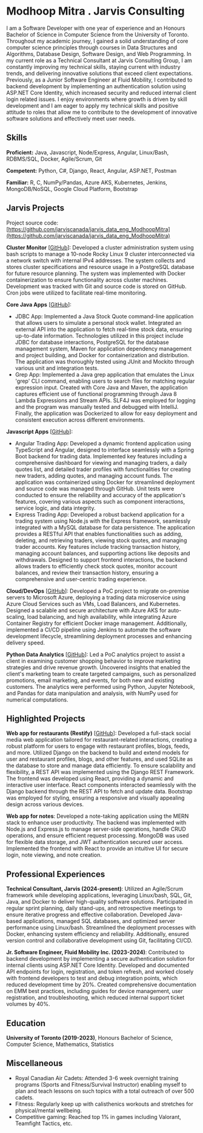 # Modhoop Mitra . Jarvis Consulting

I am a Software Developer with one year of experience and an Honours Bachelor of Science in Computer Science from the University of Toronto. Throughout my academic journey, I gained a solid understanding of core computer science principles through courses in Data Structures and Algorithms, Database Design, Software Design, and Web Programming. In my current role as a Technical Consultant at Jarvis Consulting Group, I am constantly improving my technical skills, staying current with industry trends, and delivering innovative solutions that exceed client expectations. Previously, as a Junior Software Engineer at Fluid Mobility, I contributed to backend development by implementing an authentication solution using ASP.NET Core Identity, which increased security and reduced internal client login related issues. I enjoy environments where growth is driven by skill development and I am eager to apply my technical skills and positive attitude to roles that allow me to contribute to the development of innovative software solutions and effectively meet user needs.

## Skills

**Proficient:** Java, Javascript, Node/Express, Angular, Linux/Bash, RDBMS/SQL, Docker, Agile/Scrum, Git

**Competent:** Python, C#, Django, React, Angular, ASP.NET, Postman

**Familiar:** R, C, NumPy/Pandas, Azure AKS, Kubernetes, Jenkins, MongoDB/NoSQL, Google Cloud Platform, Bootstrap

## Jarvis Projects

Project source code: [https://github.com/jarviscanada/jarvis_data_eng_ModhoopMitra](https://github.com/jarviscanada/jarvis_data_eng_ModhoopMitra)


**Cluster Monitor** [[GitHub](https://github.com/jarviscanada/jarvis_data_eng_ModhoopMitra/tree/master/linux_sql)]: Developed a cluster administration system using bash scripts to manage a 10-node Rocky Linux 9 cluster interconnected via a network switch with internal IPv4 addresses. The system collects and stores cluster specifications and resource usage in a PostgreSQL database for future resource planning. The system was implemented with Docker containerization to ensure functionality across cluster machines. Development was tracked with Git and source code is stored on GitHub. Cron jobs were utilized to facilitate real-time monitoring.

**Core Java Apps** [[GitHub](https://github.com/jarviscanada/jarvis_data_eng_ModhoopMitra/tree/master/core_java)]:
      
  - JDBC App: Implemented a Java Stock Quote command-line application that allows users to simulate a personal stock wallet. Integrated an external API into the application to fetch real-time stock data, ensuring up-to-date information. Technologies utilized in this project include JDBC for database interactions, PostgreSQL for the database management system, Maven for application dependency management and project building, and Docker for containerization and distribution. The application was thoroughly tested using JUnit and Mockito through various unit and integration tests.
  - Grep App: Implemented a Java grep application that emulates the Linux 'grep' CLI command, enabling users to search files for matching regular expression input. Created with Core Java and Maven, the application captures efficient use of functional programming through Java 8 Lambda Expressions and Stream APIs. SLF4J was employed for logging and the program was manually tested and debugged with IntelliJ. Finally, the application was Dockerized to allow for easy deployment and consistent execution across different environments.

**Javascript Apps** [[GitHub](https://github.com/jarviscanada/jarvis_data_eng_ModhoopMitra/tree/master/javascript)]:
      
  - Angular Trading App: Developed a dynamic frontend application using TypeScript and Angular, designed to interface seamlessly with a Spring Boot backend for trading data. Implemented key features including a comprehensive dashboard for viewing and managing traders, a daily quotes list, and detailed trader profiles with functionalities for creating new traders, adding quotes, and managing account funds. The application was containerized using Docker for streamlined deployment and source code was managed through GitHub. Unit tests were conducted to ensure the reliability and accuracy of the application's features, covering various aspects such as component interactions, service logic, and data integrity.
  - Express Trading App: Developed a robust backend application for a trading system using Node.js with the Express framework, seamlessly integrated with a MySQL database for data persistence. The application provides a RESTful API that enables functionalities such as adding, deleting, and retrieving traders, viewing stock quotes, and managing trader accounts. Key features include tracking transaction history, managing account balances, and supporting actions like deposits and withdrawals. Designed to support frontend interactions, the backend allows traders to efficiently check stock quotes, monitor account balances, and review their transaction history, ensuring a comprehensive and user-centric trading experience.

**Cloud/DevOps** [[GitHub](https://github.com/jarviscanada/jarvis_data_eng_ModhoopMitra/tree/master/cloud_k8s_jenkins)]: Developed a PoC project to migrate on-premise servers to Microsoft Azure, deploying a trading data microservice using Azure Cloud Services such as VMs, Load Balancers, and Kubernetes. Designed a scalable and secure architecture with Azure AKS for auto-scaling, load balancing, and high availability, while integrating Azure Container Registry for efficient Docker image management. Additionally, implemented a CI/CD pipeline using Jenkins to automate the software development lifecycle, streamlining deployment processes and enhancing delivery speed.

**Python Data Analytics** [[GitHub](https://github.com/jarviscanada/jarvis_data_eng_ModhoopMitra/tree/master/python_data_analytics)]: Led a PoC analytics project to assist a client in examining customer shopping behavior to improve marketing strategies and drive revenue growth. Uncovered insights that enabled the client's marketing team to create targeted campaigns, such as personalized promotions, email marketing, and events, for both new and existing customers. The analytics were performed using Python, Jupyter Notebook, and Pandas for data manipulation and analysis, with NumPy used for numerical computations.


## Highlighted Projects
**Web app for restaurants (Restify)** [[GitHub](https://github.com/mm-3/rest-ify)]: Developed a full-stack social media web application tailored for restaurant-related interactions, creating a robust platform for users to engage with restaurant profiles, blogs, feeds, and more. Utilized Django on the backend to build and extend models for user and restaurant profiles, blogs, and other features, and used SQLite as the database to store and manage data efficiently. To ensure scalability and flexibility, a REST API was implemented using the Django REST Framework. The frontend was developed using React, providing a dynamic and interactive user interface. React components interacted seamlessly with the Django backend through the REST API to fetch and update data. Bootstrap was employed for styling, ensuring a responsive and visually appealing design across various devices.

**Web app for notes**: Developed a note-taking application using the MERN stack to enhance user productivity. The backend was implemented with Node.js and Express.js to manage server-side operations, handle CRUD operations, and ensure efficient request processing. MongoDB was used for flexible data storage, and JWT authentication secured user access. Implemented the frontend with React to provide an intuitive UI for secure login, note viewing, and note creation.


## Professional Experiences

**Technical Consultant, Jarvis (2024-present)**: Utilized an Agile/Scrum framework while developing applications, leveraging Linux/bash, SQL, Git, Java, and Docker to deliver high-quality software solutions. Participated in regular sprint planning, daily stand-ups, and retrospective meetings to ensure iterative progress and effective collaboration. Developed Java-based applications, managed SQL databases, and optimized server performance using Linux/bash. Streamlined the deployment processes with Docker, enhancing system efficiency and reliability. Additionally, ensured version control and collaborative development using Git, facilitating CI/CD.

**Jr. Software Engineer, Fluid Mobility Inc. (2023-2024)**: Contributed to backend development by implementing a secure authentication solution for internal clients using ASP.NET Core Identity. Developed and documented API endpoints for login, registration, and token refresh, and worked closely with frontend developers to test and debug integration points, which reduced development time by 20%. Created comprehensive documentation on EMM best practices, including guides for device management, user registration, and troubleshooting, which reduced internal support ticket volumes by 40%.


## Education
**University of Toronto (2019-2023)**, Honours Bachelor of Science, Computer Science, Mathematics, Statistics


## Miscellaneous
- Royal Canadian Air Cadets: Attended 3-6 week overnight training programs (Sports and Fitness/Survival Instructor) enabling myself to plan and teach lessons on such topics with a total outreach of over 500 cadets.
- Fitness: Regularly keep up with calisthenics workouts and stretches for physical/mental wellbeing.
- Competitive gaming: Reached top 1% in games including Valorant, Teamfight Tactics, etc.